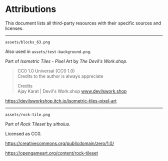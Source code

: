 # Attributions

This document lists all third-party resources with their specific sources and
licenses.

---

`assets/blocks_63.png`

Also used in `assets/test-background.png`.

Part of *Isometric Tiles - Pixel Art* by *The Devil's Work.shop*.

> CC0 1.0 Universal (CC0 1.0)  
> Credits to the author is always appreciate  
> 
> Credits  
> Ajay Karat | Devil's Work.shop
> www.devilswork.shop

<https://devilsworkshop.itch.io/isometric-tiles-pixel-art>

---

`assets/rock-tile.png`

Part of *Rock Tileset* by *sithoius*.

Licensed as CC0.

<https://creativecommons.org/publicdomain/zero/1.0/>

<https://opengameart.org/content/rock-tileset>
